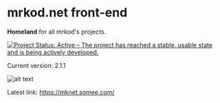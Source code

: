 # mrkod.net front-end

**Homeland** for all mrkod's projects.

[![Project Status: Active – The project has reached a stable, usable state and is being actively developed.](https://www.repostatus.org/badges/latest/active.svg)](https://www.repostatus.org/#active)

Current version: 2.1.1

![alt text](https://i.imgur.com/0ukTVB1.png "MSS Logo")

Latest link: https://mknet.somee.com/
